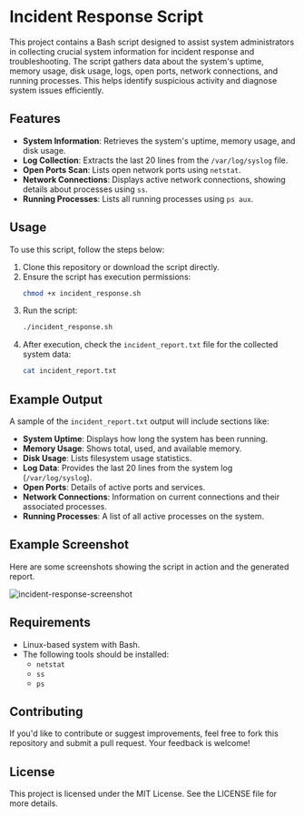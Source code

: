 # Incident Response Script

This project contains a Bash script designed to assist system administrators in collecting crucial system information for incident response and troubleshooting. The script gathers data about the system's uptime, memory usage, disk usage, logs, open ports, network connections, and running processes. This helps identify suspicious activity and diagnose system issues efficiently.

## Features

- **System Information**: Retrieves the system's uptime, memory usage, and disk usage.
- **Log Collection**: Extracts the last 20 lines from the `/var/log/syslog` file.
- **Open Ports Scan**: Lists open network ports using `netstat`.
- **Network Connections**: Displays active network connections, showing details about processes using `ss`.
- **Running Processes**: Lists all running processes using `ps aux`.

## Usage

To use this script, follow the steps below:

1. Clone this repository or download the script directly.
2. Ensure the script has execution permissions:
    ```bash
    chmod +x incident_response.sh
    ```
3. Run the script:
    ```bash
    ./incident_response.sh
    ```
4. After execution, check the `incident_report.txt` file for the collected system data:
    ```bash
    cat incident_report.txt
    ```

## Example Output

A sample of the `incident_report.txt` output will include sections like:

- **System Uptime**: Displays how long the system has been running.
- **Memory Usage**: Shows total, used, and available memory.
- **Disk Usage**: Lists filesystem usage statistics.
- **Log Data**: Provides the last 20 lines from the system log (`/var/log/syslog`).
- **Open Ports**: Details of active ports and services.
- **Network Connections**: Information on current connections and their associated processes.
- **Running Processes**: A list of all active processes on the system.

## Example Screenshot

Here are some screenshots showing the script in action and the generated report.

![incident-response-screenshot](path-to-screenshot)

## Requirements

- Linux-based system with Bash.
- The following tools should be installed:
  - `netstat`
  - `ss`
  - `ps`

## Contributing

If you'd like to contribute or suggest improvements, feel free to fork this repository and submit a pull request. Your feedback is welcome!

## License

This project is licensed under the MIT License. See the LICENSE file for more details.
